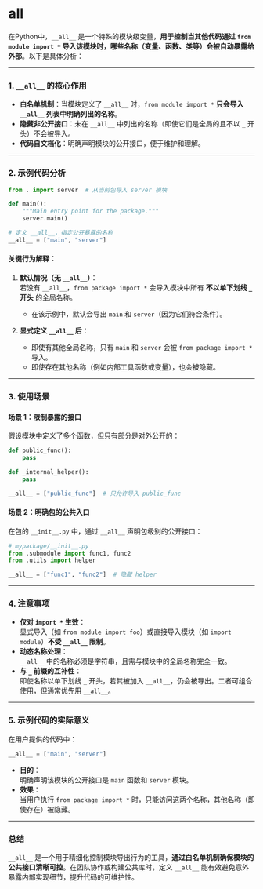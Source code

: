 # __all__

在Python中，`__all__` 是一个特殊的模块级变量，**用于控制当其他代码通过 `from module import *` 导入该模块时，哪些名称（变量、函数、类等）会被自动暴露给外部**。以下是具体分析：

---

### **1. `__all__` 的核心作用**
- **白名单机制**：当模块定义了 `__all__` 时，`from module import *` **只会导入 `__all__` 列表中明确列出的名称**。
- **隐藏非公开接口**：未在 `__all__` 中列出的名称（即使它们是全局的且不以 `_` 开头）不会被导入。
- **代码自文档化**：明确声明模块的公开接口，便于维护和理解。

---

### **2. 示例代码分析**
```python
from . import server  # 从当前包导入 server 模块

def main():
    """Main entry point for the package."""
    server.main()

# 定义 __all__，指定公开暴露的名称
__all__ = ["main", "server"]
```

#### **关键行为解释**：
1. **默认情况（无 `__all__`）**：  
   若没有 `__all__`，`from package import *` 会导入模块中所有 **不以单下划线 `_` 开头** 的全局名称。  
   - 在该示例中，默认会导出 `main` 和 `server`（因为它们符合条件）。

2. **显式定义 `__all__` 后**：  
   - 即使有其他全局名称，只有 `main` 和 `server` 会被 `from package import *` 导入。
   - 即使存在其他名称（例如内部工具函数或变量），也会被隐藏。

---

### **3. 使用场景**
#### **场景 1：限制暴露的接口**
假设模块中定义了多个函数，但只有部分是对外公开的：
```python
def public_func():
    pass

def _internal_helper():
    pass

__all__ = ["public_func"]  # 只允许导入 public_func
```

#### **场景 2：明确包的公共入口**
在包的 `__init__.py` 中，通过 `__all__` 声明包级别的公开接口：
```python
# mypackage/__init__.py
from .submodule import func1, func2
from .utils import helper

__all__ = ["func1", "func2"]  # 隐藏 helper
```

---

### **4. 注意事项**
- **仅对 `import *` 生效**：  
  显式导入（如 `from module import foo`）或直接导入模块（如 `import module`）**不受 `__all__` 限制**。
- **动态名称处理**：  
  `__all__` 中的名称必须是字符串，且需与模块中的全局名称完全一致。
- **与 `_` 前缀的互补性**：  
  即使名称以单下划线 `_` 开头，若其被加入 `__all__`，仍会被导出。二者可组合使用，但通常优先用 `__all__`。

---

### **5. 示例代码的实际意义**
在用户提供的代码中：
```python
__all__ = ["main", "server"]
```
- **目的**：  
  明确声明该模块的公开接口是 `main` 函数和 `server` 模块。
- **效果**：  
  当用户执行 `from package import *` 时，只能访问这两个名称，其他名称（即使存在）被隐藏。

---

### **总结**
`__all__` 是一个用于精细化控制模块导出行为的工具，**通过白名单机制确保模块的公共接口清晰可控**。在团队协作或构建公共库时，定义 `__all__` 能有效避免意外暴露内部实现细节，提升代码的可维护性。
